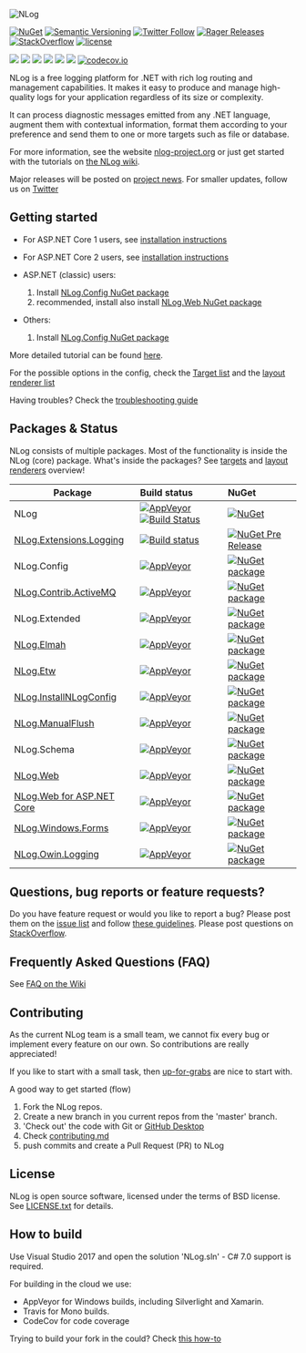 ![NLog](https://raw.githubusercontent.com/NLog/NLog.github.io/master/images/NLog-logo-only_small.png)

[![NuGet](https://img.shields.io/nuget/v/nlog.svg)](https://www.nuget.org/packages/NLog)
[![Semantic Versioning](https://img.shields.io/badge/semver-2.0.0-3D9FE0.svg)](http://semver.org/)
[![Twitter Follow](https://img.shields.io/twitter/follow/NLogOfficial.svg?style=social?maxAge=2592000)](https://twitter.com/NLogOfficial)
[![Rager Releases](http://rager.io/badge.svg?url=https%3A%2F%2Fgithub.com%2FNLog%2FNLog)](http://rager.io/projects/search?badge=1&query=github.com/nlog/nlog)
[![StackOverflow](https://img.shields.io/stackexchange/stackoverflow/t/nlog.svg?maxAge=2592000&label=stackoverflow)](https://stackoverflow.com/questions/tagged/nlog) 
[![license](https://img.shields.io/github/license/mashape/apistatus.svg)]()


[![](https://sonarcloud.io/api/badges/measure?key=nlog&metric=ncloc)](https://sonarcloud.io/dashboard/?id=nlog) 
[![](https://sonarcloud.io/api/badges/measure?key=nlog&metric=bugs)](https://sonarcloud.io/dashboard/?id=nlog) 
[![](https://sonarcloud.io/api/badges/measure?key=nlog&metric=vulnerabilities)](https://sonarcloud.io/dashboard/?id=nlog) 
[![](https://sonarcloud.io/api/badges/measure?key=nlog&metric=code_smells)](https://sonarcloud.io/project/issues?id=nlog&resolved=false&types=CODE_SMELL) 
[![](https://sonarcloud.io/api/badges/measure?key=nlog&metric=duplicated_lines_density)](https://sonarcloud.io/component_measures/domain/Duplications?id=nlog) 
[![](https://sonarcloud.io/api/badges/measure?key=nlog&metric=sqale_debt_ratio)](https://sonarcloud.io/dashboard/?id=nlog) 
[![codecov.io](https://codecov.io/github/NLog/NLog/coverage.svg?branch=master)](https://codecov.io/github/NLog/NLog?branch=master)

<!--
[![NuGet downloads](https://img.shields.io/nuget/dt/NLog.svg)](https://www.nuget.org/packages/NLog)

[![Pre-release version](https://img.shields.io/nuget/vpre/NLog.svg)](https://www.nuget.org/packages/NLog)-->



<!--[NLog is Looking for Developers!](http://nlog-project.org/2015/08/05/NLog-is-looking-for-developers.html)-->



NLog is a free logging platform for .NET with rich log routing and management
capabilities. It makes it easy to produce and manage high-quality logs for
your application regardless of its size or complexity.

It can process diagnostic messages emitted from any .NET language, augment
them with contextual information, format them according to your preference
and send them to one or more targets such as file or database.

For more information, see the website [nlog-project.org](http://nlog-project.org)
or just get started with the tutorials on [the NLog wiki](https://github.com/NLog/NLog/wiki).

Major releases will be posted on [project news](http://nlog-project.org/archives/). For smaller updates, follow us on [Twitter](https://twitter.com/NLogOfficial)


Getting started
---

- For ASP.NET Core 1 users, see [installation instructions](https://github.com/NLog/NLog.Web/wiki/Getting-started-with-ASP.NET-Core-(csproj---vs2017))
- For ASP.NET Core 2 users, see [installation instructions](https://github.com/NLog/NLog.Web/wiki/Getting-started-with-ASP.NET-Core-2)
- ASP.NET (classic) users: 
  1. Install [NLog.Config NuGet package](https://www.nuget.org/packages/NLog.config)
  2. recommended, install also install [NLog.Web NuGet package](https://www.nuget.org/packages/NLog.Web)

- Others:
  1. Install [NLog.Config NuGet package](https://www.nuget.org/packages/NLog.config)


More detailed tutorial can be found [here](https://github.com/NLog/NLog/wiki/Tutorial).

For the possible options in the config, check the [Target list](https://github.com/NLog/NLog/wiki/Targets) and the [layout renderer list](https://github.com/NLog/NLog/wiki/Layout-Renderers)

Having troubles? Check the [troubleshooting guide](https://github.com/NLog/NLog/wiki/Logging-troubleshooting)


Packages & Status
---
NLog consists of multiple packages. Most of the functionality is inside the NLog (core) package. What's inside the packages? See [targets](https://github.com/NLog/NLog/wiki/Targets) and [layout renderers](https://github.com/NLog/NLog/wiki/Layout-Renderers) overview!

Package  | Build status | NuGet 
-------- | :------------ | :------------ 
NLog                                    | [![AppVeyor](https://img.shields.io/appveyor/ci/nlog/nlog/master.svg)](https://ci.appveyor.com/project/nlog/nlog/branch/master)   [![Build Status](https://travis-ci.org/NLog/NLog.svg?branch=master)](https://travis-ci.org/NLog/NLog)                    | [![NuGet](https://img.shields.io/nuget/v/nlog.svg)](https://www.nuget.org/packages/NLog)
[NLog.Extensions.Logging](https://github.com/NLog/NLog.Extensions.Logging)  | [![Build status](https://img.shields.io/appveyor/ci/nlog/nlog-framework-logging/master.svg)](https://ci.appveyor.com/project/nlog/nlog-framework-logging/branch/master) | [![NuGet Pre Release](https://img.shields.io/nuget/vpre/NLog.Extensions.Logging.svg)](https://www.nuget.org/packages/NLog.Extensions.Logging)
NLog.Config                                                         | [![AppVeyor](https://img.shields.io/appveyor/ci/nlog/nlog/master.svg)](https://ci.appveyor.com/project/nlog/nlog/branch/master)                   | [![NuGet package](https://badge.fury.io/nu/NLog.Config.svg)](https://www.nuget.org/packages/NLog.Config)
[NLog.Contrib.ActiveMQ](https://github.com/NLog/NLog.Contrib.ActiveMQ)                                              | [![AppVeyor](https://img.shields.io/appveyor/ci/nlog/nlog-contrib-activemq/master.svg)](https://ci.appveyor.com/project/nlog/nlog-contrib-activemq/branch/master)                   | [![NuGet package](https://badge.fury.io/nu/NLog.Contrib.ActiveMQ.svg)](https://www.nuget.org/packages/NLog.Contrib.ActiveMQ)
NLog.Extended                                                       | [![AppVeyor](https://img.shields.io/appveyor/ci/nlog/nlog/master.svg)](https://ci.appveyor.com/project/nlog/nlog/branch/master)                   | [![NuGet package](https://badge.fury.io/nu/NLog.Extended.svg)](https://www.nuget.org/packages/NLog.Extended)
[NLog.Elmah](https://github.com/NLog/NLog.Elmah)                    | [![AppVeyor](https://img.shields.io/appveyor/ci/nlog/nlog-Elmah/master.svg)](https://ci.appveyor.com/project/nlog/nlog-Elmah/branch/master)               | [![NuGet package](https://badge.fury.io/nu/NLog.Elmah.svg)](https://www.nuget.org/packages/NLog.Elmah)
[NLog.Etw](https://github.com/NLog/NLog.Etw)                        | [![AppVeyor](https://img.shields.io/appveyor/ci/nlog/nlog-etw/master.svg)](https://ci.appveyor.com/project/nlog/nlog-etw/branch/master)                   | [![NuGet package](https://badge.fury.io/nu/NLog.Etw.svg)](https://www.nuget.org/packages/NLog.Etw)
[NLog.InstallNLogConfig](https://github.com/NLog/NLog.InstallNLogConfig)                        | [![AppVeyor](https://img.shields.io/appveyor/ci/nlog/nlog-InstallNLogConfig/master.svg)](https://ci.appveyor.com/project/nlog/nlog-InstallNLogConfig/branch/master)                   | [![NuGet package](https://badge.fury.io/nu/NLog.InstallNLogConfig.svg)](https://www.nuget.org/packages/NLog.InstallNLogConfig)
[NLog.ManualFlush](https://github.com/NLog/NLog.ManualFlush)        | [![AppVeyor](https://img.shields.io/appveyor/ci/nlog/nlog-ManualFlush/master.svg)](https://ci.appveyor.com/project/nlog/nlog-ManualFlush/branch/master)   | [![NuGet package](https://badge.fury.io/nu/NLog.ManualFlush.svg)](https://www.nuget.org/packages/NLog.ManualFlush)
NLog.Schema                                                         | [![AppVeyor](https://img.shields.io/appveyor/ci/nlog/nlog/master.svg)](https://ci.appveyor.com/project/nlog/nlog/branch/master)                   | [![NuGet package](https://badge.fury.io/nu/NLog.Schema.svg)](https://www.nuget.org/packages/NLog.Schema)
[NLog.Web](https://github.com/NLog/NLog.Web)                        | [![AppVeyor](https://img.shields.io/appveyor/ci/nlog/nlog-web/master.svg)](https://ci.appveyor.com/project/nlog/nlog-web/branch/master)                   | [![NuGet package](https://badge.fury.io/nu/NLog.Web.svg)](https://www.nuget.org/packages/NLog.Web)
[NLog.Web for ASP.NET Core](https://github.com/NLog/NLog.Web)                        | [![AppVeyor](https://img.shields.io/appveyor/ci/nlog/nlog-web/master.svg)](https://ci.appveyor.com/project/nlog/nlog-web/branch/master)                   | [![NuGet package](https://badge.fury.io/nu/NLog.Web.AspNetCore.svg)](https://www.nuget.org/packages/NLog.Web.AspNetCore)
[NLog.Windows.Forms](https://github.com/NLog/NLog.Windows.Forms)    | [![AppVeyor](https://img.shields.io/appveyor/ci/nlog/nlog-windows-forms/master.svg)](https://ci.appveyor.com/project/nlog/nlog-windows-forms/branch/master)           | [![NuGet package](https://badge.fury.io/nu/NLog.Windows.Forms.svg)](https://www.nuget.org/packages/NLog.Windows.Forms)
[NLog.Owin.Logging](https://github.com/NLog/NLog.Owin.Logging)      | [![AppVeyor](https://img.shields.io/appveyor/ci/nlog/nlog-owin-logging/master.svg)](https://ci.appveyor.com/project/nlog/nlog-owin-logging/branch/master)          | [![NuGet package](https://badge.fury.io/nu/NLog.Owin.Logging.svg)](https://www.nuget.org/packages/NLog.Owin.Logging)





Questions, bug reports or feature requests?
---
Do you have feature request or would you like to report a bug? Please post them on the [issue list](https://github.com/NLog/NLog/issues) and follow [these guidelines](.github/CONTRIBUTING.md).
Please post questions on [StackOverflow](https://stackoverflow.com/).




Frequently Asked Questions (FAQ)
---
See [FAQ on the Wiki](https://github.com/NLog/NLog/wiki/faq)


Contributing
---
As the current NLog team is a small team, we cannot fix every bug or implement every feature on our own. So contributions are really appreciated!

If you like to start with a small task, then
[up-for-grabs](https://github.com/NLog/NLog/issues?utf8=%E2%9C%93&q=is%3Aopen+is%3Aissue+label%3Aup-for-grabs+-label%3A%22almost+ready%22+)  are nice to start with.


A good way to get started (flow)


1. Fork the NLog repos.
1. Create a new branch in you current repos from the 'master' branch.
1. 'Check out' the code with Git or [GitHub Desktop](https://desktop.github.com/)
1. Check [contributing.md](.github/CONTRIBUTING.md#sync-projects)
1. push commits and create a Pull Request (PR) to NLog


License
---
NLog is open source software, licensed under the terms of BSD license.
See [LICENSE.txt](LICENSE.txt) for details.


How to build
---
Use Visual Studio 2017 and open the solution 'NLog.sln' - C# 7.0 support is required.

For building in the cloud we use:
- AppVeyor for Windows builds, including Silverlight and Xamarin.
- Travis for Mono builds.
- CodeCov for code coverage

Trying to build your fork in the could? Check [this how-to](howto-build-your-fork.md)

